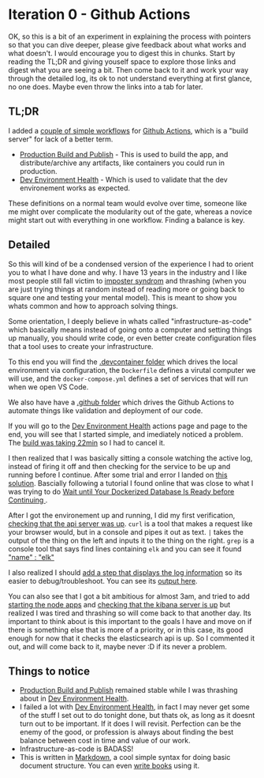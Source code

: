 # Iteration 0 - Github Actions

OK, so this is a bit of an experiment in explaining the process with pointers so that you can dive deeper, please give feedback about what works and what doesn't.  I would encourage you to digest this in chunks.  Start by reading the TL;DR and giving youself space to explore those links and digest what you are seeing a bit.  Then come back to it and work your way through the detailed log, its ok to not understand everything at first glance, no one does.  Maybe even throw the links into a tab for later.

## TL;DR
I added a [couple of simple workflows](https://github.com/G3N7/personal-finances/actions) for [Github Actions](https://github.com/features/actions), which is a "build server" for lack of a better term.

* [Production Build and Publish](https://github.com/G3N7/personal-finances/actions/workflows/production-build-and-publish.yml) - This is used to build the app, and distribute/archive any artifacts, like containers you could run in production.
* [Dev Environment Health](https://github.com/G3N7/personal-finances/actions/workflows/dev-environement-health.yml) - Which is used to validate that the dev environement works as expected.

These definitions on a normal team would evolve over time, someone like me might over complicate the modularity out of the gate, whereas a novice might start out with everything in one workflow.  Finding a balance is key.

## Detailed
So this will kind of be a condensed version of the experience I had to orient you to what I have done and why.  I have 13 years in the industry and I like most people still fall victim to [imposter syndrom](https://www.codingdojo.com/blog/programmer-imposter-syndrome) and thrashing (when you are just trying things at random instead of reading more or going back to square one and testing your mental model).  This is meant to show you whats common and how to approach solving things.

Some orientation, I deeply believe in whats called "infrastructure-as-code" which basically means instead of going onto a computer and setting things up manually, you should write code, or even better create configuration files that a tool uses to create your infrastructure.

To this end you will find the [.devcontainer folder](https://github.com/G3N7/personal-finances/tree/main/.devcontainer) which drives the local environment via configuration, the `Dockerfile` defines a virutal computer we will use, and the `docker-compose.yml` defines a set of services that will run when we open VS Code.

We also have have a [.github folder](https://github.com/G3N7/personal-finances/tree/main/.github) which drives the Github Actions to automate things like validation and deployment of our code.

If you will go to the [Dev Environment Health](https://github.com/G3N7/personal-finances/actions/workflows/dev-environement-health.yml) actions page and page to the end, you will see that I started simple, and imediately noticed a problem.  The [build was taking 22min](https://github.com/G3N7/personal-finances/actions/runs/3012794305) so I had to cancel it.

I then realized that I was basically sitting a console watching the active log, instead of firing it off and then checking for the service to be up and running before I continue.  After some trial and error I landed on [this solution](https://github.com/G3N7/personal-finances/blob/main/.github/workflows/dev-environement-health.yml#L28-L36).  Bascially following a tutorial I found online that was close to what I was trying to do [Wait until Your Dockerized Database Is Ready before Continuing
](https://www.youtube.com/watch?v=jqqIQoSpxxA).

After I got the environement up and running, I did my first verification, [checking that the api server was up](https://github.com/G3N7/personal-finances/blob/main/.github/workflows/dev-environement-health.yml#L38-L39).  `curl` is a tool that makes a request like your browser would, but in a console and pipes it out as text.  `|` takes the output of the thing on the left and inputs it to the thing on the right.  `grep` is a console tool that says find lines containing `elk` and you can see it found ["name" : "elk"](https://github.com/G3N7/personal-finances/runs/8245490839?check_suite_focus=true#step:5:8)

I also realized I should [add a step that displays the log information](https://github.com/G3N7/personal-finances/blob/main/.github/workflows/dev-environement-health.yml#L58-L60) so its easier to debug/troubleshoot.  You can see its [output here](https://github.com/G3N7/personal-finances/runs/8245490839?check_suite_focus=true#step:6:125).

You can also see that I got a bit ambitious for almost 3am, and tried to add [starting the node apps](https://github.com/G3N7/personal-finances/blob/main/.github/workflows/dev-environement-health.yml#L31-L32) and [checking that the kibana server is up](https://github.com/G3N7/personal-finances/blob/main/.github/workflows/dev-environement-health.yml#L41-L54) but realized I was tired and thrashing so will come back to that another day.  Its important to think about is this important to the goals I have and move on if there is something else that is more of a priority, or in this case, its good enough for now that it checks the elasticsearch api is up.  So I commented it out, and will come back to it, maybe never :D if its never a problem.

## Things to notice

* [Production Build and Publish](https://github.com/G3N7/personal-finances/actions/workflows/production-build-and-publish.yml) remained stable while I was thrashing about in [Dev Environment Health](https://github.com/G3N7/personal-finances/actions/workflows/dev-environement-health.yml).
* I failed a lot with [Dev Environment Health](https://github.com/G3N7/personal-finances/actions/workflows/dev-environement-health.yml), in fact I may never get some of the stuff I set out to do tonight done, but thats ok, as long as it doesnt turn out to be important.  If it does I will revisit.  Perfection can be the enemy of the good, or profession is always about finding the best balance between cost in time and value of our work.
* Infrastructure-as-code is BADASS!
* This is written in [Markdown](https://docs.github.com/en/get-started/writing-on-github/getting-started-with-writing-and-formatting-on-github/about-writing-and-formatting-on-github), a cool simple syntax for doing basic document structure.  You can even [write books](gitbook.com) using it.